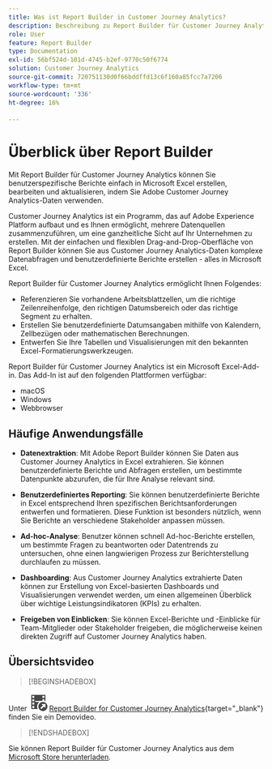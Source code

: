 ```yaml
---
title: Was ist Report Builder in Customer Journey Analytics?
description: Beschreibung zu Report Builder für Customer Journey Analytics
role: User
feature: Report Builder
type: Documentation
exl-id: 56bf524d-101d-4745-b2ef-9770c50f6774
solution: Customer Journey Analytics
source-git-commit: 720751130d0f66bddffd13c6f160a85fcc7a7206
workflow-type: tm+mt
source-wordcount: '336'
ht-degree: 16%

---
```


# Überblick über Report Builder

Mit Report Builder für Customer Journey Analytics können Sie benutzerspezifische Berichte einfach in Microsoft Excel erstellen, bearbeiten und aktualisieren, indem Sie Adobe Customer Journey Analytics-Daten verwenden.

Customer Journey Analytics ist ein Programm, das auf Adobe Experience Platform aufbaut und es Ihnen ermöglicht, mehrere Datenquellen zusammenzuführen, um eine ganzheitliche Sicht auf Ihr Unternehmen zu erstellen. Mit der einfachen und flexiblen Drag-and-Drop-Oberfläche von Report Builder können Sie aus Customer Journey Analytics-Daten komplexe Datenabfragen und benutzerdefinierte Berichte erstellen - alles in Microsoft Excel.

Report Builder für Customer Journey Analytics ermöglicht Ihnen Folgendes:

- Referenzieren Sie vorhandene Arbeitsblattzellen, um die richtige Zeilenreihenfolge, den richtigen Datumsbereich oder das richtige Segment zu erhalten.
- Erstellen Sie benutzerdefinierte Datumsangaben mithilfe von Kalendern, Zellbezügen oder mathematischen Berechnungen.
- Entwerfen Sie Ihre Tabellen und Visualisierungen mit den bekannten Excel-Formatierungswerkzeugen.

Report Builder für Customer Journey Analytics ist ein Microsoft Excel-Add-in. Das Add-In ist auf den folgenden Plattformen verfügbar:

- macOS
- Windows
- Webbrowser

## Häufige Anwendungsfälle

- **Datenextraktion**: Mit Adobe Report Builder können Sie Daten aus Customer Journey Analytics in Excel extrahieren. Sie können benutzerdefinierte Berichte und Abfragen erstellen, um bestimmte Datenpunkte abzurufen, die für Ihre Analyse relevant sind.

- **Benutzerdefiniertes Reporting**: Sie können benutzerdefinierte Berichte in Excel entsprechend Ihren spezifischen Berichtsanforderungen entwerfen und formatieren. Diese Funktion ist besonders nützlich, wenn Sie Berichte an verschiedene Stakeholder anpassen müssen.

- **Ad-hoc-Analyse**: Benutzer können schnell Ad-hoc-Berichte erstellen, um bestimmte Fragen zu beantworten oder Datentrends zu untersuchen, ohne einen langwierigen Prozess zur Berichterstellung durchlaufen zu müssen.

- **Dashboarding**: Aus Customer Journey Analytics extrahierte Daten können zur Erstellung von Excel-basierten Dashboards und Visualisierungen verwendet werden, um einen allgemeinen Überblick über wichtige Leistungsindikatoren (KPIs) zu erhalten.

- **Freigeben von Einblicken**: Sie können Excel-Berichte und -Einblicke für Team-Mitglieder oder Stakeholder freigeben, die möglicherweise keinen direkten Zugriff auf Customer Journey Analytics haben.


## Übersichtsvideo

>[!BEGINSHADEBOX]

Unter ![VideoCheckedOut](/help/assets/icons/VideoCheckedOut.svg) [Report Builder for Customer Journey Analytics](https://video.tv.adobe.com/v/3452589?quality=12&learn=on&captions=ger){target="_blank"} finden Sie ein Demovideo.

>[!ENDSHADEBOX]

Sie können Report Builder für Customer Journey Analytics aus dem [Microsoft Store herunterladen](https://appsource.microsoft.com/de-de/product/Office365/WA200003101).
